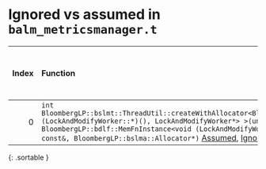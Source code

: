 # Ignored vs assumed in `balm_metricsmanager.t`

<script src="../sorttable.js"></script>
|   Index | Function                                                                                                                                                                                                                                                                                                                                                                    |   Difference in number of lines |   Function size difference in bytes |   Number of lines in assumed build | Number of bytes in assumed build   |   Number of lines in ignored build | Number of bytes in ignored build   |
|--------:|:----------------------------------------------------------------------------------------------------------------------------------------------------------------------------------------------------------------------------------------------------------------------------------------------------------------------------------------------------------------------------|--------------------------------:|------------------------------------:|-----------------------------------:|:-----------------------------------|-----------------------------------:|:-----------------------------------|
|       0 | `int BloombergLP::bslmt::ThreadUtil::createWithAllocator<BloombergLP::bdlf::MemFnInstance<void (LockAndModifyWorker::*)(), LockAndModifyWorker*> >(unsigned long*, BloombergLP::bdlf::MemFnInstance<void (LockAndModifyWorker::*)(), LockAndModifyWorker*> const&, BloombergLP::bslma::Allocator*)` [Assumed](0.assume.s.txt), [Ignored](0.none.s.txt), [Diff](0.diff.html) |                              -6 |                                 -16 |                                384 | 4,371,616                          |                                400 | 4,371,616                          |
{: .sortable }

